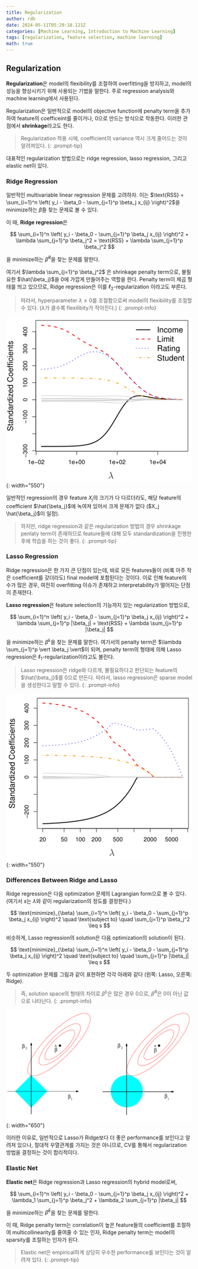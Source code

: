 ```yaml
---
title: Regularization
author: rdh
date: 2024-05-11T05:29:18.121Z
categories: [Machine Learning, Introduction to Machine Learning]
tags: [regularization, feature selection, machine learning]
math: true
---
```

## Regularization
**Regularization**은 model의 flexibility를 조절하여 overfitting을 방지하고, model의 성능을 향상시키기 위해 사용되는 기법을 말한다. 주로 regression analysis와 machine learning에서 사용된다.

Regularization은 일반적으로 model의 objective function에 penalty term을 추가하여 feature의 coefficeint를 줄이거나, 0으로 만드는 방식으로 작동한다. 이러한 관점에서 **shrinkage**라고도 한다. 

> Regularization 적용 시에, coefficient의 variance 역시 크게 줄어드는 것이 알려져있다.
{: .prompt-tip}

대표적인 regularization 방법으로는 ridge regression, lasso regression, 그리고 elastic net이 있다.

### Ridge Regression
일반적인 multivariable linear regression 문제를 고려하자. 이는 $\text{RSS} = \sum_{i=1}^n \left( y_i - \beta_0 - \sum_{j=1}^p \beta_j x_{ij} \right)^2$을 minimize하는 $\hat{\beta}$을 찾는 문제로 볼 수 있다.

이 때, **Ridge regression**은 

$$
\sum_{i=1}^n \left( y_i - \beta_0 - \sum_{j=1}^p \beta_j x_{ij} \right)^2 + \lambda \sum_{j=1}^p \beta_j^2 = \text{RSS} + \lambda \sum_{j=1}^p \beta_j^2
$$

을 minimize하는 $\hat{\beta}^R$을 찾는 문제를 말한다.

여기서 $\lambda \sum_{j=1}^p \beta_j^2$ 은 shrinkage penalty term으로, 불필요한 $\hat{\beta_j}$을 0에 가깝게 만들어주는 역할을 한다. Penalty term이 제곱 형태를 띄고 있으므로, Ridge regression은 이를 $\ell_2$-regularization 이라고도 부른다.

> 따라서, hyperparameter $\lambda \ge 0$를 조절함으로써 model의 flexibility를 조절할 수 있다. ($\lambda$가 클수록 flexilibity가 작아진다.)
{: .prompt-info}

![](/assets/img/regularization-01.png){: width="550"}

일반적인 regression의 경우 feature $X_j$의 크기가 다 다르더라도, 해당 feature의 coefficient $\hat{\beta_j}$에 녹여져 있어서 크게 문제가 없다 ($X_j \hat{\beta_j}$이 일정).

> 하지만, ridge regression과 같은 regularization 방법의 경우 shrinkage penlaty term이 존재하므로 feature들에 대해 모두 standardization을 진행한 후에 학습을 하는 것이 좋다.
{: .prompt-tip}

### Lasso Regression
Ridge regression은 한 가지 큰 단점이 있는데, 바로 모든 features들이 (비록 아주 작은 coefficient를 갖더라도) final model에 포함된다는 것이다. 이로 인해 feature의 수가 많은 경우, 여전히 overfitting 이슈가 존재하고 interpretability가 떨어지는 단점이 존재한다. 

**Lasso regression**은 feature selection의 기능까지 있는 regularization 방법으로, 

$$
\sum_{i=1}^n \left( y_i - \beta_0 - \sum_{j=1}^p \beta_j x_{ij} \right)^2 + \lambda \sum_{j=1}^p |\beta_j| = \text{RSS} + \lambda \sum_{j=1}^p |\beta_j|
$$

을 minimize하는 $\hat{\beta}^L$을 찾는 문제를 말한다. 여기서의 penalty term은 $\lambda \sum_{j=1}^p \vert \beta_j \vert$이 되며, penalty term의 형태에 의해 Lasso regression은 $\ell_1$-regularization이라고도 불린다.

> Lasso regression은 ridge와 다르게, 불필요하다고 판단되는 feature의 $\hat{\beta_j}$를 0으로 만든다. 따라서, lasso regression은 sparse model을 생성한다고 말할 수 있다.
{: .prompt-info}

![](/assets/img/regularization-02.png){: width="550"}

### Differences Between Ridge and Lasso
Ridge regression은 다음 optimization 문제의 Lagrangian form으로 볼 수 있다. (여기서 $s$는 $\lambda$와 같이 regularization의 정도를 결정한다.)

$$
\text{minimize}_{\beta} \sum_{i=1}^n \left( y_i - \beta_0 - \sum_{j=1}^p \beta_j x_{ij} \right)^2 \quad \text{subject to} \quad \sum_{j=1}^p \beta_j^2 \leq s
$$

비슷하게, Lasso regression의 solution은 다음 optimization의 solution이 된다.

$$
\text{minimize}_{\beta} \sum_{i=1}^n \left( y_i - \beta_0 - \sum_{j=1}^p \beta_j x_{ij} \right)^2 \quad \text{subject to} \quad \sum_{j=1}^p |\beta_j| \leq s
$$

두 optimization 문제를 그림과 같이 표현하면 각각 아래와 같다 (왼쪽: Lasso, 오른쪽: Ridge).

> 즉, solution space의 형태의 차이로 $\hat{\beta}^L$은 많은 경우 0으로, $\hat{\beta}^R$은 0이 아닌 값으로 나타난다.
{: .prompt-info}

![](/assets/img/regularization-03.png){: width="650"}

이러한 이유로, 일반적으로 Lasso가 Ridge보다 더 좋은 performance를 보인다고 알려져 있으나, 절대적 우열관계를 가지는 것은 아니므로, CV를 통해서 regularization 방법을 결정하는 것이 합리적이다.

### Elastic Net
**Elastic net**은 Ridge regression과 Lasso regression의 hybrid model로써,

$$
\sum_{i=1}^n \left( y_i - \beta_0 - \sum_{j=1}^p \beta_j x_{ij} \right)^2 + \lambda_1 \sum_{j=1}^p \beta_j^2 + \lambda_2 \sum_{j=1}^p |\beta_j|
$$

을 minimize하는 $\hat{\beta}^E$을 찾는 문제를 말한다. 

이 때, Ridge penalty term는 correlation이 높은 feature들의 coefficient를 조절하여 multicollinearity를 줄여줄 수 있는 인자, Ridge penalty term는 model의 sparsity를 조절하는 인자가 된다.

> Elastic net은 empirical하게 상당히 우수한 performance를 보인다는 것이 알려져 있다.
{: .prompt-tip}

